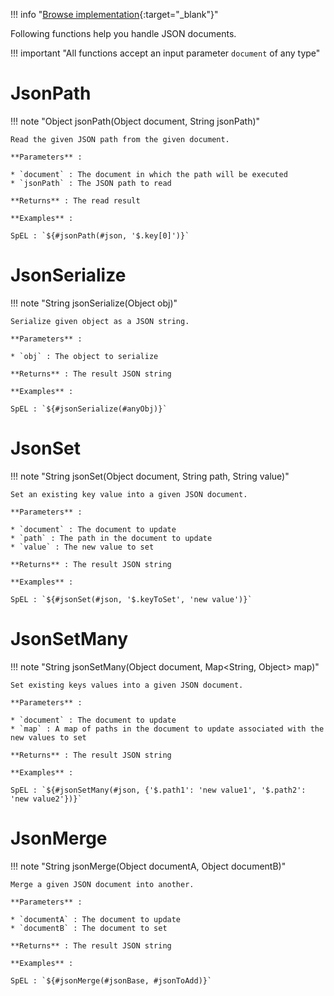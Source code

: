 <!--
  ~ SPDX-FileCopyrightText: 2017-2024 Enedis
  ~
  ~ SPDX-License-Identifier: Apache-2.0
  ~
-->

!!! info "[Browse implementation](https://github.com/chutney-testing/chutney/blob/main/chutney/action-impl/src/main/java/com/chutneytesting/action/function/JsonFunctions.java){:target="_blank"}"

Following functions help you handle JSON documents.

!!! important "All functions accept an input parameter `document` of any type"


# JsonPath

!!! note "Object jsonPath(Object document, String jsonPath)"

    Read the given JSON path from the given document.

    **Parameters** :

    * `document` : The document in which the path will be executed
    * `jsonPath` : The JSON path to read

    **Returns** : The read result

    **Examples** :

    SpEL : `${#jsonPath(#json, '$.key[0]')}`


# JsonSerialize

!!! note "String jsonSerialize(Object obj)"

    Serialize given object as a JSON string.

    **Parameters** :

    * `obj` : The object to serialize

    **Returns** : The result JSON string

    **Examples** :

    SpEL : `${#jsonSerialize(#anyObj)}`


# JsonSet

!!! note "String jsonSet(Object document, String path, String value)"

    Set an existing key value into a given JSON document.

    **Parameters** :

    * `document` : The document to update
    * `path` : The path in the document to update
    * `value` : The new value to set

    **Returns** : The result JSON string

    **Examples** :

    SpEL : `${#jsonSet(#json, '$.keyToSet', 'new value')}`


# JsonSetMany

!!! note "String jsonSetMany(Object document, Map<String, Object> map)"

    Set existing keys values into a given JSON document.

    **Parameters** :

    * `document` : The document to update
    * `map` : A map of paths in the document to update associated with the new values to set

    **Returns** : The result JSON string

    **Examples** :

    SpEL : `${#jsonSetMany(#json, {'$.path1': 'new value1', '$.path2': 'new value2'})}`


# JsonMerge

!!! note "String jsonMerge(Object documentA, Object documentB)"

    Merge a given JSON document into another.

    **Parameters** :

    * `documentA` : The document to update
    * `documentB` : The document to set

    **Returns** : The result JSON string

    **Examples** :

    SpEL : `${#jsonMerge(#jsonBase, #jsonToAdd)}`
